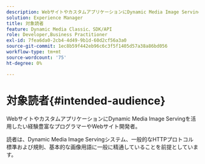 ```yaml
---
description: WebサイトやカスタムアプリケーションにDynamic Media Image Servingを活用したい経験豊富なプログラマーやWebサイト開発者。
solution: Experience Manager
title: 対象読者
feature: Dynamic Media Classic、SDK/API
role: Developer,Business Practitioner
exl-id: 7fea6da0-2cb4-4d49-9b1d-60d2cf56a3a0
source-git-commit: 1ec8b59f442eb96c6c3f5f1405d57a38a86bd056
workflow-type: tm+mt
source-wordcount: '75'
ht-degree: 0%

---
```


# 対象読者{#intended-audience}

WebサイトやカスタムアプリケーションにDynamic Media Image Servingを活用したい経験豊富なプログラマーやWebサイト開発者。

読者は、Dynamic Media Image Servingシステム、一般的なHTTPプロトコル標準および規則、基本的な画像用語に一般に精通していることを前提としています。

